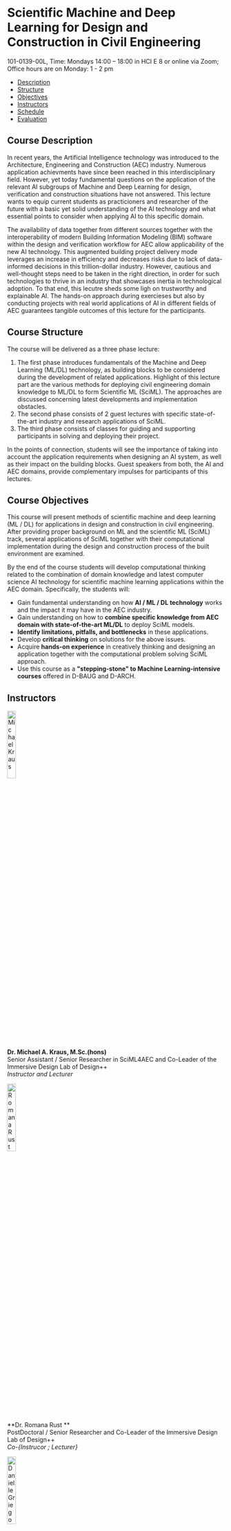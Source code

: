 # Scientific Machine and Deep Learning for Design and Construction in Civil Engineering
101-0139-00L, Time: Mondays 14:00 – 18:00 in HCI E 8 or online via Zoom;    Office hours are on Monday: 1 - 2 pm    
*   [Description](#description)
*   [Structure](#structure)
*   [Objectives](#objectives)
*   [Instructors](#instructors)
*   [Schedule](#schedule)
*   [Evaluation](#evaluation)

## <a name="description"></a>Course Description
In recent years, the Artificial Intelligence technology was introduced to the Architecture, Engineering and Construction (AEC) industry. Numerous application achievments have since been reached in this interdisciplinary field. However, yet today fundamental questions on the application of the relevant AI subgroups of Machine and Deep Learning for design, verification and construction situations have not answered. This lecture wants to equip current students as practicioners and researcher of the future with a basic yet solid understanding of the AI technology and what essential points to consider when applying AI to this specific domain.

The availability of data together from different sources together with the interoperability of modern Building Information Modeling (BIM) software within the design and verification workflow for AEC allow applicability of the new AI technology. This augmented building project delivery mode leverages an increase in efficiency and decreases risks due to lack of data-informed decisions in this trillion-dollar industry. However, cautious and well-thought steps need to be taken in the right direction, in order for such technologies to thrive in an industry that showcases inertia in technological adoption. To that end, this lecutre sheds some ligh on trustworthy and explainable AI. The hands-on approach during exercieses but also by conducting projects with real world applications of AI in different fields of AEC guarantees tangible outcomes of this lecture for the participants.

## <a name="structure"></a>Course Structure
The course will be delivered as a three phase lecture:
1.  The first phase introduces fundamentals of the Machine and Deep Learning (ML/DL) technology, as building blocks to be considered during the development of related applications. Highlight of this lecture part are the various methods for deploying civil engineering domain knowledge to ML/DL to form Scientific ML (SciML). The approaches are discussed concerning latest developments and implementation obstacles.
2.  The second phase consists of 2 guest lectures with specific state-of-the-art industry and research applications of SciML.
3.  The third phase consists of classes for guiding and supporting participants in solving and deploying their project.

In the points of connection, students will see the importance of taking into account the application requirements when designing an AI system, as well as their impact on the building blocks. Guest speakers from both, the AI and AEC domains, provide complementary impulses for participants of this lectures.

## <a name="objectives"></a>Course Objectives
This course will present methods of scientific machine and deep learning (ML / DL) for applications in design and construction in civil engineering. After providing proper background on ML and the scientific ML (SciML) track, several applications of SciML together with their computational implementation during the design and construction process of the built environment are examined.

By the end of the course students will develop computational thinking related to the combination of domain knowledge and latest computer science AI technology for scientific machine learning applications within the AEC domain. Specifically, the students will:

*   Gain fundamental understanding on how **AI / ML / DL technology** works and the impact it may have in the AEC industry.
*   Gain understanding on how to **combine specific knowledge from AEC domain with state-of-the-art ML/DL** to deploy SciML models.
*   **Identify limitations, pitfalls, and bottlenecks** in these applications.
*   Develop **critical thinking** on solutions for the above issues.
*   Acquire **hands-on experience** in creatively thinking and designing an application together with the computational problem solving SciML approach.
*   Use this course as a **"stepping-stone" to Machine Learning-intensive courses** offered in D-BAUG and D-ARCH.

## <a name="instructors"></a>Instructors
<img src="https://mkrausai.github.io/img/persons/Michael6_3.jpg" width="20%" alt="Michael Kraus" /><br />
**Dr. Michael A. Kraus, M.Sc.(hons)**<br />
Senior Assistant / Senior Researcher in SciML4AEC and Co-Leader of the Immersive Design Lab of Design++<br />
_Instructor and Lecturer_ <br />

<img src="https://mkrausai.github.io/img/persons/RomanaRust.jpg" width="20%" alt="Romana Rust" /><br />
**Dr. Romana Rust **<br />
PostDoctoral / Senior Researcher and Co-Leader of the Immersive Design Lab of Design++ <br />
_Co-{Instrucor ; Lecturer}_<br />

<img src="https://mkrausai.github.io/img/persons/DanielleGriego.jpg" width="20%" alt="Danielle Griego" /><br />
**Dr. Danielle Griego**<br />
Executive Director of Design++ and PostDoctoral Researcher<br />
_Co-{Instrucor ; Lecturer}_<br />

<img src="https://mkrausai.github.io/img/persons/bild_sophia.jpeg" width="20%" alt="Sophia Kuhn" /><br />
**Sophia Kuhn, M.Sc.**<br />
PhD student in SciML4AEC <br />
_Co-Instrucor ; Exercise Lecturer_<br />


## <a name="schedule"></a>Course Schedule
_(Subject to change)_

| DATE        | CLASS TOPIC          | MATERIAL |
|:-------------|:------------------|:------|
| 26.09           | Introductory Class | [slides](https://mkrausai.github.io/lectures/2021_SciML/Lectures/SciML_01_Introduction.pdf)  |
| 26.09           | Fundamentals of Machine Learning - Part 1: Data and essential Maths/Statistics   | [slides](https://mkrausai.github.io/lectures/2021_SciML/Lectures/SciML_02_Fundamentals_Statistik.pdf) [slides](https://mkrausai.github.io/lectures/2021_SciML/Lectures/SciML_03_Fundamentals_MLSystems.pdf) [video](https://polybox.ethz.ch/index.php/s/9lUE7pOKLHPBF4s) |
| 03.10           | Fundamentals of Machine Learning - Part 2: Supervised Learning: Basics  | [slides](https://mkrausai.github.io/lectures/2021_SciML/Lectures/SciML_04_Supervised(Classification_Regression).pdf) [video](https://polybox.ethz.ch/index.php/s/vKYl7GJqhT9NPur) |
| _03.10_         | _Exercise 1: Introduction to Python and Pandas_ | [slides/notebook](https://mkrausai.github.io/lectures/2021_SciML/Exercises/SciML_Ex_1.rar)  |
| 10.10           | Fundamentals of Machine Learning - Part 3: Supervised Learning: Classification and Regression | [slides](https://mkrausai.github.io/lectures/2021_SciML/Lectures/SciML_Lecture_3.rar) [slides](https://mkrausai.github.io/lectures/2021_SciML/Lectures/SciML_07_Fundamentals_Optimization.pdf) [video](https://polybox.ethz.ch/index.php/s/78MF8xw19YrC4jc)|
| 17.10           | Fundamentals of Machine Learning - Part 4: Data Processing and Visualisation | [slides](https://mkrausai.github.io/lectures/2021_SciML/Lectures/SciML_04_DataProcessing_Visualization.pdf) [video](https://polybox.ethz.ch/index.php/s/LBte59sv2Q1g3bU) |            
| _17.10_         | _Student Projects Pitches_ |   |
| _17.10_         | _Exercise 2: Data Processing and Visualisation_ | [slides/notebook](https://mkrausai.github.io/lectures/2021_SciML/Exercises/SciML_Ex_2.rar)  |
| 24.10           | Fundamentals of Machine Learning - Part 5: Unsupervised Learning and Optimization Details | [slides](https://mkrausai.github.io/lectures/2021_SciML/Lectures/SciML_06_Unsupervised(Clustering,Encoders).pdf) [slides](https://mkrausai.github.io/lectures/2021_SciML/Lectures/SciML_07_Fundamentals_Optimization.pdf) [video](https://polybox.ethz.ch/index.php/s/A7bcNeztK6sL7jT) |
| _24.10_         | _Exercise 3: ML Workflow, Regression and Classification_ | [slides/notebook](https://mkrausai.github.io/lectures/2021_SciML/Exercises/SciML_Ex_3.rar) |
| 31.10           | Introduction to Deep Learning | [slides](https://mkrausai.github.io/lectures/2021_SciML/Lectures/SciML_08_DeepLearning.pdf) [slides](https://mkrausai.github.io/lectures/2021_SciML/Lectures/SciML_09_DeepLearning.pdf) [video](https://polybox.ethz.ch/index.php/s/k5mMmCmgODjOxMb)  |
| _31.10_         | _Exercise 4: Unsupervised Machine Learning_ | [slides/notebook](https://mkrausai.github.io/lectures/2021_SciML/Exercises/SciML_Ex_4.rar)  |
| 07.11           | 1st Project Consultation (in person, at ETH Hönngerberg) |   |
| 14.11           | Scientific Machine and Deep Learning  | [video](https://polybox.ethz.ch/index.php/s/zMcWdRtQpChh6XQ) |
| 21.11           | Guest Talk, Graph-NeuralNetwork based SciML, by Professor Julija Zavadlav, Dept. of Mechanical Engineering, TU Munich | [video](https://polybox.ethz.ch/index.php/s/QOc3RNF1QSMebXG) |
| 21.11           | Scientific Machine and Deep Learning  | [slides/notebook](https://polybox.ethz.ch/index.php/s/OHFlNnj1jnrJBGu) [video](https://polybox.ethz.ch/index.php/s/QOc3RNF1QSMebXG) |
| _21.11_         | _Exercise 5: Feature Engineering_ | [slides/notebook](https://polybox.ethz.ch/index.php/s/OHFlNnj1jnrJBGu) |
| 28.11           | 2nd Project Consultation (in person, at ETH Hönngerberg) |   |
| 05.12           | Guest Talk, Physics-informed Neural Networks at scale, by Mohammad Nabian, NVIDIA | |
| 12.12           | Final Project Presentation (in person and online, at ETH Hönngerberg)|  |
| 19.12           | Hand-in of Final Project Report (online / email))|  |

## <a name="evaluation"></a>Course Evaluation
*   **Oral Examination: 50% of grade**. Students will be examined on the covered material at the end of the semester right after their project presentation.
*   **Course Project: 50% of grade**. The course has a final project (in lieu of a final written exam) which will be performed in groups of up to 2 students. The project deliverables are an in-class presentation at the final day and a report in form of a scientific paper. Both, slides and report, are to be submitted as part of the final examination. Preparation for it will start early on in the semester and we will guide you through the milestones: (1st milestone) Submit the title of your project, a short description, and the names of the members in your team. Note that title and description could change as you explore the project; (2nd milestone) show progress of your work during project consultant hours (e.g. PowerPoint slides, intermediate reports); (3rd and final milestone) Present your project in class and submit a final report.